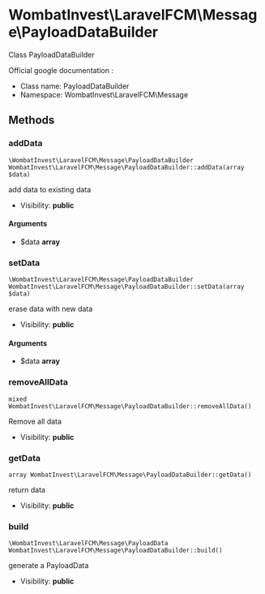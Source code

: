 WombatInvest\LaravelFCM\Message\PayloadDataBuilder
===============

Class PayloadDataBuilder

Official google documentation :


* Class name: PayloadDataBuilder
* Namespace: WombatInvest\LaravelFCM\Message







Methods
-------


### addData

    \WombatInvest\LaravelFCM\Message\PayloadDataBuilder WombatInvest\LaravelFCM\Message\PayloadDataBuilder::addData(array $data)

add data to existing data



* Visibility: **public**


#### Arguments
* $data **array**



### setData

    \WombatInvest\LaravelFCM\Message\PayloadDataBuilder WombatInvest\LaravelFCM\Message\PayloadDataBuilder::setData(array $data)

erase data with new data



* Visibility: **public**


#### Arguments
* $data **array**



### removeAllData

    mixed WombatInvest\LaravelFCM\Message\PayloadDataBuilder::removeAllData()

Remove all data



* Visibility: **public**




### getData

    array WombatInvest\LaravelFCM\Message\PayloadDataBuilder::getData()

return data



* Visibility: **public**




### build

    \WombatInvest\LaravelFCM\Message\PayloadData WombatInvest\LaravelFCM\Message\PayloadDataBuilder::build()

generate a PayloadData



* Visibility: **public**



